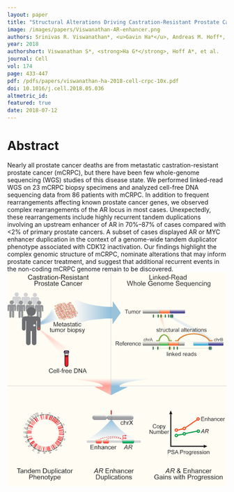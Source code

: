 ```yaml
---
layout: paper
title: "Structural Alterations Driving Castration-Resistant Prostate Cancer Revealed by Linked-Read Genome Sequencing"
image: /images/papers/Viswanathan-AR-enhancer.png
authors: Srinivas R. Viswanathan*, <u>Gavin Ha*</u>, Andreas M. Hoff*, Jeremiah A. Wala, Jian Carrot-Zhang, Christopher W. Whelan, Nicholas J. Haradhvala, Samuel S. Freeman, Sarah C. Reed, Justin Rhoades, Paz Polak, Michelle Cipicchio, Stephanie A. Wankowicz, Alicia Wong, Tushar Kamath, Zhenwei Zhang, Gregory J. Gydush, Denisse Rotem, PCF/SU2C International Prostate Cancer Dream Team, J. Christopher Love, Gad Getz, Stacey Gabriel, Cheng-Zhong Zhang, Scott M. Dehm, Peter S. Nelson, Eliezer M. Van Allen, Atish D. Choudhury, Viktor A. Adalsteinsson, Rameen Beroukhim, Mary-Ellen Taplin, Matthew Meyerson.
year: 2018
authorshort: Viswanathan S*, <strong>Ha G*</strong>, Hoff A*, et al.
journal: Cell
vol: 174
page: 433-447
pdf: /pdfs/papers/viswanathan-ha-2018-cell-crpc-10x.pdf
doi: 10.1016/j.cell.2018.05.036
altmetric_id: 
featured: true
date: 2018-07-12
---
```


# Abstract

Nearly all prostate cancer deaths are from metastatic castration-resistant prostate cancer (mCRPC), but there have been few whole-genome sequencing (WGS) studies of this disease state. We performed linked-read WGS on 23 mCRPC biopsy specimens and analyzed cell-free DNA sequencing data from 86 patients with mCRPC. In addition to frequent rearrangements affecting known prostate cancer genes, we observed complex rearrangements of the AR locus in most cases. Unexpectedly, these rearrangements include highly recurrent tandem duplications involving an upstream enhancer of AR in 70%–87% of cases compared with <2% of primary prostate cancers. A subset of cases displayed AR or MYC enhancer duplication in the context of a genome-wide tandem duplicator phenotype associated with CDK12 inactivation. Our findings highlight the complex genomic structure of mCRPC, nominate alterations that may inform prostate cancer treatment, and suggest that additional recurrent events in the non-coding mCRPC genome remain to be discovered.
![Viswanathan S, Ha G, Hoff A, et al. (2018) Cell.|900x900](/images/papers/Viswanathan-Graphical-Abstract_small.png)

